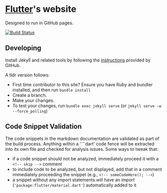 # [Flutter][]'s website

Designed to run in GitHub pages.

[![Build Status](https://travis-ci.org/flutter/flutter.github.io.svg?branch=master)](https://travis-ci.org/flutter/flutter.github.io)

## Developing

Install Jekyll and related tools by following the
[instructions](https://help.github.com/articles/using-jekyll-with-pages/)
provided by GitHub.

A tldr version follows:

* First time contributor to this site? Ensure you have Ruby and bundler
  installed, and then run `bundle install`
* Create a branch.
* Make your changes.
* To test your changes, run `bundle exec jekyll serve` (or
  `jekyll serve -w --force_polling`)

## Code Snippet Validation

The code snippets in the markdown documentation are validated as part of the
build process. Anything within a '\`\`\`dart' code fence will be extracted into
its own file and checked for analysis issues. Some ways to tweak that:

- if a code snippet should not be analyzed, immediately proceed it with a `<!-- skip -->` comment
- to include code to be analyzed, but not displayed, add that in a comment
  immediately proceeding the snippet (e.g., `<!-- someCodeHere(); -->`)
- a snippet without any import statements will have an import (`'package:flutter/material.dart'`)
  automatically added to it

[Flutter]: http://flutter.io
